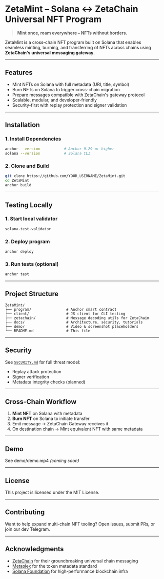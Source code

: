 # ZetaMint – Solana ↔ ZetaChain Universal NFT Program

> **Mint once, roam everywhere – NFTs without borders.**

ZetaMint is a cross-chain NFT program built on Solana that enables seamless minting, burning, and transferring of NFTs across chains using **ZetaChain's universal messaging gateway**.

---

## Features

- Mint NFTs on Solana with full metadata (URI, title, symbol)
- Burn NFTs on Solana to trigger cross-chain migration
- Prepare messages compatible with ZetaChain's gateway protocol
- Scalable, modular, and developer-friendly
- Security-first with replay protection and signer validation

---

## Installation

### 1. Install Dependencies
```bash
anchor --version           # Anchor 0.29 or higher
solana --version           # Solana CLI
```

### 2. Clone and Build
```bash
git clone https://github.com/YOUR_USERNAME/ZetaMint.git
cd ZetaMint
anchor build
```

---

## Testing Locally

### 1. Start local validator
```bash
solana-test-validator
```

### 2. Deploy program
```bash
anchor deploy
```

### 3. Run tests (optional)
```bash
anchor test
```

---

## Project Structure

```
ZetaMint/
├── program/                # Anchor smart contract
├── client/                 # JS client for CLI testing
├── zetachain/              # Message decoding utils for ZetaChain
├── docs/                   # Architecture, security, tutorials
├── demo/                   # Video & screenshot placeholders
└── README.md               # This file
```

---

## Security

See [`SECURITY.md`](./SECURITY.md) for full threat model:
- Replay attack protection
- Signer verification
- Metadata integrity checks (planned)

---

## Cross-Chain Workflow

1. **Mint NFT** on Solana with metadata
2. **Burn NFT** on Solana to initiate transfer
3. Emit message → ZetaChain Gateway receives it
4. On destination chain → Mint equivalent NFT with same metadata

---

## Demo

See demo/demo.mp4 *(coming soon)*

---

## License

This project is licensed under the MIT License.

---

## Contributing

Want to help expand multi-chain NFT tooling? Open issues, submit PRs, or join our dev Telegram.

---

## Acknowledgments

- [ZetaChain](https://www.zetachain.com/) for their groundbreaking universal chain messaging
- [Metaplex](https://www.metaplex.com/) for the token metadata standard
- [Solana Foundation](https://solana.org/) for high-performance blockchain infra
